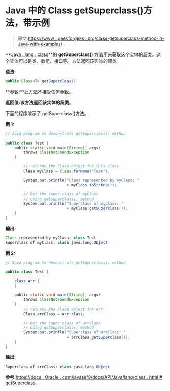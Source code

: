 # Java 中的 Class getSuperclass()方法，带示例

> 原文:[https://www . geesforgeks . org/class-getsuperclass-method-in-Java-with-examples/](https://www.geeksforgeeks.org/class-getsuperclass-method-in-java-with-examples/)

**[Java . lang . class](https://www.geeksforgeeks.org/java-lang-class-class-java-set-1/)**的 **getSuperclass()** 方法用来获取这个实体的超类。这个实体可以是类、数组、接口等。方法返回该实体的超类。

**语法:**

```java
public Class<T> getSuperclass()

```

**参数:**此方法不接受任何参数。

**返回值:**该方法返回该实体的**超类**。

下面的程序演示了 getSuperclass()方法。

**例 1:**

```java
// Java program to demonstrate getSuperclass() method

public class Test {
    public static void main(String[] args)
        throws ClassNotFoundException
    {

        // returns the Class object for this class
        Class myClass = Class.forName("Test");

        System.out.println("Class represented by myClass: "
                           + myClass.toString());

        // Get the super class of myClass
        // using getSuperclass() method
        System.out.println("Superclass of myClass: "
                           + myClass.getSuperclass());
    }
}
```

**输出:**

```java
Class represented by myClass: class Test
Superclass of myClass: class java.lang.Object

```

**例 2:**

```java
// Java program to demonstrate getSuperclass() method

public class Test {

    class Arr {
    }

    public static void main(String[] args)
        throws ClassNotFoundException
    {
        // returns the Class object for Arr
        Class arrClass = Arr.class;

        // Get the super class of arrClass
        // using getSuperclass() method
        System.out.println("Superclass of arrClass: "
                           + arrClass.getSuperclass());
    }
}
```

**输出:**

```java
Superclass of arrClass: class java.lang.Object

```

**参考:**[https://docs . Oracle . com/javase/9/docs/API/Java/lang/class . html # getSuperclass–](https://docs.oracle.com/javase/9/docs/api/java/lang/Class.html#getSuperclass--)